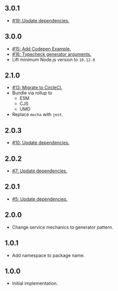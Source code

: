 ## 3.0.1
* [#19: Update dependencies.](https://github.com/haensl/subset-sum/issues/19)

## 3.0.0
* [#15: Add Codepen Example.](https://github.com/haensl/subset-sum/issues/15)
* [#16: Typecheck generator arguments.](https://github.com/haensl/subset-sum/issues/16)
* Lift minimum Node.js version to `10.12.0`

## 2.1.0
* [#13: Migrate to CircleCI.](https://github.com/haensl/subset-sum/issues/13)
* Bundle via rollup to
  * ESM
  * CJS
  * UMD
* Replace `mocha` with `jest`.

## 2.0.3
* [#10: Update dependencies.](https://github.com/haensl/subset-sum/issues/10)

## 2.0.2
* [#7: Update dependencies.](https://github.com/haensl/subset-sum/issues/7)

## 2.0.1
* [#5: Update dependencies.](https://github.com/haensl/subset-sum/issues/5)

## 2.0.0
* Change service mechanics to generator pattern.

## 1.0.1
* Add namespace to package name.

## 1.0.0
* Initial implementation.

